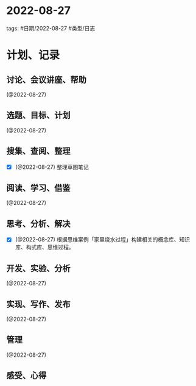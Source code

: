 

# 2022-08-27


tags: #日期/2022-08-27 #类型/日志 


# 计划、记录

## 讨论、会议讲座、帮助

(@2022-08-27) 



## 选题、目标、计划

(@2022-08-27) 



## 搜集、查阅、整理

- [x] (@2022-08-27) 整理草图笔记



## 阅读、学习、借鉴

(@2022-08-27) 



## 思考、分析、解决

- [x] (@2022-08-27) 根据思维案例「家里烧水过程」构建相关的概念库、知识库、构式库、思维过程。



## 开发、实验、分析

(@2022-08-27) 



## 实现、写作、发布

(@2022-08-27) 





## 管理

(@2022-08-27) 



## 感受、心得



